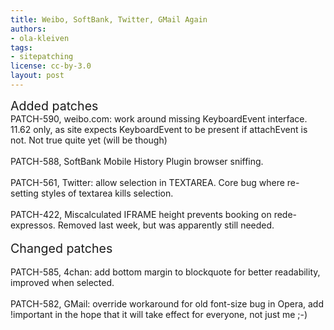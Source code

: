 ```yaml
---
title: Weibo, SoftBank, Twitter, GMail Again
authors:
- ola-kleiven
tags:
- sitepatching
license: cc-by-3.0
layout: post
---
```


<span style="font-size: 140%">Added patches</span><br/>PATCH-590, weibo.com: work around missing KeyboardEvent interface. 11.62 only, as site expects KeyboardEvent to be present if attachEvent is not. Not true quite yet (will be though)<br/><br/>PATCH-588, SoftBank Mobile History Plugin browser sniffing.<br/><br/>PATCH-561, Twitter: allow selection in TEXTAREA. Core bug where re-setting styles of textarea kills selection.<br/><br/>PATCH-422, Miscalculated IFRAME height prevents booking on rede-expressos. Removed last week, but was apparently still needed.<br/> <br/><span style="font-size: 140%">Changed patches</span><br/><br/>PATCH-585, 4chan: add bottom margin to blockquote for better readability, improved when selected.<br/><br/>PATCH-582, GMail: override workaround for old font-size bug in Opera, add !important in the hope that it will take effect for everyone, not just me ;-)
